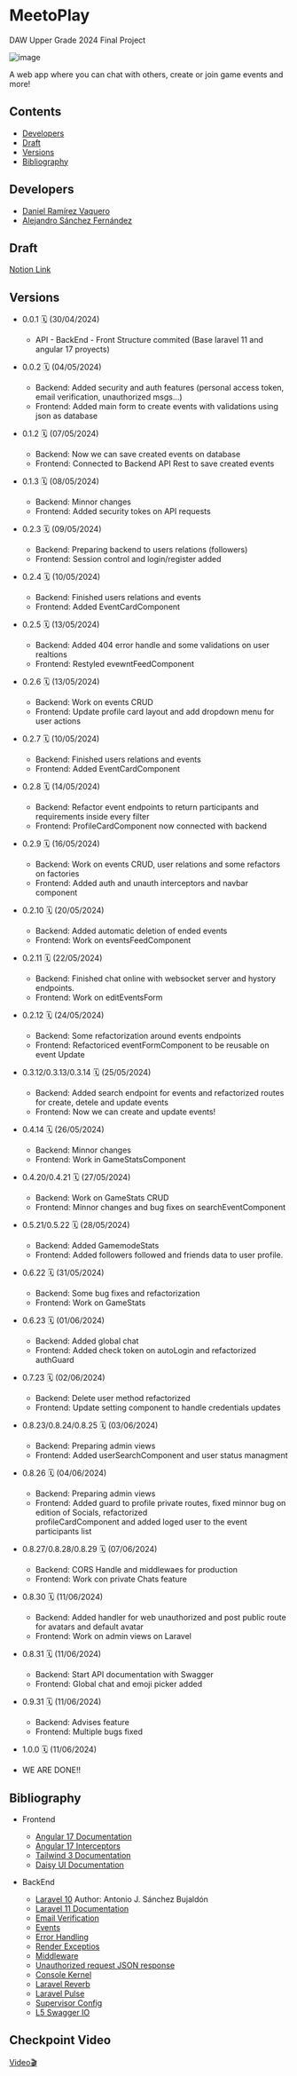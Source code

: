 # MeetoPlay

DAW Upper Grade 2024 Final Project


![image](https://github.com/Alexiiius/MeetoPlay/assets/26854412/9c9735da-9299-4eec-8508-618650afb4b0)

A web app where you can chat with others, create or join game events and more!


## Contents

- [Developers](#developers)
- [Draft](#draft)
- [Versions](#versions)
- [Bibliography](#bibliography)

## Developers

- [Daniel Ramírez Vaquero](https://github.com/DaniRamirezVaquero)
- [Alejandro Sánchez Fernández](https://github.com/Alexiiius)

## Draft

[Notion Link](https://abrasive-hero-fc5.notion.site/Ante-Proyecto-38e379f81d054bee9f4d5a9adf676640?pvs=4)

## Versions
- 0.0.1 🗓️ (30/04/2024) 
  - API - BackEnd - Front Structure commited (Base laravel 11 and angular 17 proyects)
    
- 0.0.2 🗓️ (04/05/2024) 
  - Backend: Added security and auth features (personal access token, email verification, unauthorized msgs...)
  - Frontend: Added main form to create events with validations using json as database
    
- 0.1.2 🗓️ (07/05/2024) 
  - Backend: Now we can save created events on database
  - Frontend: Connected to Backend API Rest to save created events
    
- 0.1.3 🗓️ (08/05/2024) 
  - Backend: Minnor changes
  - Frontend: Added security tokes on API requests

- 0.2.3 🗓️ (09/05/2024) 
  - Backend: Preparing backend to users relations (followers)
  - Frontend: Session control and login/register added
  
- 0.2.4 🗓️ (10/05/2024)
    - Backend: Finished users relations and events
    - Frontend: Added EventCardComponent
 
- 0.2.5 🗓️ (13/05/2024)
    - Backend: Added 404 error handle and some validations on user realtions
    - Frontend: Restyled evewntFeedComponent

- 0.2.6 🗓️ (13/05/2024)
    - Backend: Work on events CRUD
    - Frontend: Update profile card layout and add dropdown menu for user actions
 
- 0.2.7 🗓️ (10/05/2024)
    - Backend: Finished users relations and events
    - Frontend: Added EventCardComponent

- 0.2.8 🗓️ (14/05/2024)
    - Backend: Refactor event endpoints to return participants and requirements inside every filter
    - Frontend: ProfileCardComponent now connected with backend
 
- 0.2.9 🗓️ (16/05/2024)
    - Backend: Work on events CRUD, user relations and some refactors on factories
    - Frontend: Added auth and unauth interceptors and navbar component

- 0.2.10 🗓️ (20/05/2024)
    - Backend: Added automatic deletion of ended events
    - Frontend: Work on eventsFeedComponent
 
- 0.2.11 🗓️ (22/05/2024)
    - Backend: Finished chat online with websocket server and hystory endpoints.
    - Frontend: Work on editEventsForm
 
- 0.2.12 🗓️ (24/05/2024)
  - Backend: Some refactorization around events endpoints 
  - Frontend: Refactoriced eventFormComponent to be reusable on event Update
 
- 0.3.12/0.3.13/0.3.14 🗓️ (25/05/2024)
  - Backend: Added search endpoint for events and refactorized routes for create, detele and update events
  - Frontend: Now we can create and update events!
 
- 0.4.14 🗓️ (26/05/2024)
  - Backend: Minnor changes
  - Frontend: Work in GameStatsComponent
 
- 0.4.20/0.4.21 🗓️ (27/05/2024)
  - Backend: Work on GameStats CRUD
  - Frontend: Minnor changes and bug fixes on searchEventComponent

- 0.5.21/0.5.22 🗓️ (28/05/2024)
  - Backend: Added GamemodeStats
  - Frontend: Added followers followed and friends data to user profile.
 
- 0.6.22 🗓️ (31/05/2024)
  - Backend: Some bug fixes and refactorization
  - Frontend: Work on GameStats

- 0.6.23 🗓️ (01/06/2024)
  - Backend: Added global chat
  - Frontend: Added check token on autoLogin and refactorized authGuard

- 0.7.23 🗓️ (02/06/2024)
  - Backend: Delete user method refactorized
  - Frontend: Update setting component to handle credentials updates

- 0.8.23/0.8.24/0.8.25 🗓️ (03/06/2024)
  - Backend: Preparing admin views
  - Frontend: Added userSearchComponent and user status managment

- 0.8.26 🗓️ (04/06/2024)
  - Backend: Preparing admin views
  - Frontend: Added guard to profile private routes, fixed minnor bug on edition of Socials, refactorized       
              profileCardComponent and added loged user to the event participants list

- 0.8.27/0.8.28/0.8.29 🗓️ (07/06/2024)
  - Backend: CORS Handle and middlewaes for production
  - Frontend: Work con private Chats feature

- 0.8.30 🗓️ (11/06/2024)
  - Backend: Added handler for web unauthorized and post public route for avatars and default avatar
  - Frontend: Work on admin views on Laravel
 
- 0.8.31 🗓️ (11/06/2024)
  - Backend: Start API documentation with Swagger
  - Frontend: Global chat and emoji picker added
    
- 0.9.31 🗓️ (11/06/2024)
  - Backend: Advises feature
  - Frontend: Multiple bugs fixed
 
- 1.0.0 🗓️ (11/06/2024)
 - WE ARE DONE!!
  
## Bibliography
- Frontend
  - [Angular 17 Documentation](https://angular.dev/overview)
  - [Angular 17 Interceptors](https://medium.com/@mohsinogen/angular-17-http-interceptors-guide-417e7c8ffada)
  - [Tailwind 3 Documentation](https://tailwindcss.com/docs)
  - [Daisy UI Documentation](https://daisyui.com/docs)
  
- BackEnd
  - [Laravel 10](https://docs.google.com/document/d/11o66V_6gooL5eodWQqh5A8usfJYtiiO_u6D4t4kuhWc/edit#heading=h.lq8wkgqychh3) Author: Antonio J. Sánchez Bujaldón
  - [Laravel 11 Documentation](https://laravel.com/docs/11.x/releases)
  - [Email Verification](https://laravel.com/docs/11.x/verification)
  - [Events](https://laravel.com/docs/11.x/events)
  - [Error Handling](https://laravel.com/docs/11.x/errors)
  - [Render Exceptios](https://laravel.com/docs/11.x/errors#renderable-exceptions)
  - [Middleware](https://laravel.com/docs/11.x/middleware)
  - [Unauthorized request JSON response](https://laracasts.com/discuss/channels/laravel/laravel-11-api-unauthorized-requests-redirects-to-login-page?page=1&replyId=930192)
  - [Console Kernel](https://rezakhademix.medium.com/laravel-11-no-http-kernel-no-casts-no-console-kernel-721c62adb6ef)
  - [Laravel Reverb](https://laravel.com/docs/11.x/reverb)
  - [Laravel Pulse](https://laravel.com/docs/11.x/pulse)
  - [Supervisor Config](https://laravel.com/docs/11.x/queues#supervisor-configuration)
  - [L5 Swagger IO](https://github.com/DarkaOnLine/L5-Swagger?tab=readme-ov-file)

## Checkpoint Video
  [Video🎬](https://drive.google.com/file/d/1F81V0F58sIDZHxnyY5XTL2U2HFycFt-Y/view?usp=sharing)
